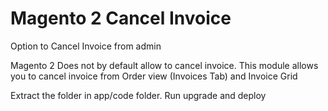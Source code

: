 # Magento 2 Cancel Invoice

Option to Cancel Invoice from admin

Magento 2 Does not by default allow to cancel invoice. This module allows you to cancel invoice from Order view (Invoices Tab) and Invoice Grid 


Extract the folder in app/code folder. Run upgrade and deploy

